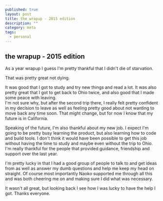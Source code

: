```yaml
---
published: true
layout: post
title: the wrapup - 2015 edition
description: ""
category: meta
tags: 
  - personal
---
```



## the wrapup - 2015 edition

As a year wrapup I guess I'm pretty thankful that I didn't die of starvation.  

That was pretty great not dying. 

It was good that I got to study and try new things and read a lot.  It was also pretty great that I got to get back to Ohio twice, and also good that I made some peace with leaving.  
I'm not sure why, but after the second trip there, I really felt pretty confident in my decision to leave as well as feeling pretty good about not wanting to move back any time soon.  That might change, but for now I know that my future is in California.  

Speaking of the future, I'm also thankful about my new job.  I expect I'm going to be pretty busy learning the product, but also learning how to code and build tools.  I don't think it would have been possible to get this job without having the time to study and maybe even without the trip to Ohio. 
I'm really thankful for the people that provided guidance, friendship and support over the last year.  

I'm pretty lucky in that I had a good group of people to talk to and get ideas from as well as answer my dumb questions and help me keep my head on straight. 
Of course most importantly Naoko supported me through all this and was both cheering me on and making sure I did what was necessary. 

It wasn't all great, but looking back I see how I was lucky to have the help I got.  Thanks everyone.
